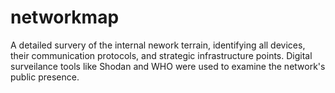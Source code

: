# networkmap
A detailed survery of the internal nework terrain, identifying all devices, their communication protocols, and strategic infrastructure points.  Digital surveilance tools like Shodan and WHO were used to examine the network's public presence.
